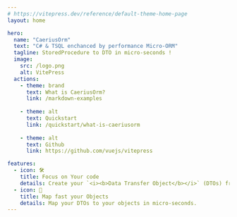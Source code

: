 ```yaml
---
# https://vitepress.dev/reference/default-theme-home-page
layout: home

hero:
  name: "CaeriusOrm"
  text: "C# & TSQL enchanced by performance Micro-ORM"
  tagline: StoredProcedure to DTO in micro-seconds !
  image:
    src: /logo.png
    alt: VitePress
  actions:
    - theme: brand
      text: What is CaeriusOrm?
      link: /markdown-examples
      
    - theme: alt
      text: Quickstart
      link: /quickstart/what-is-caeriusorm
      
    - theme: alt
      text: Github
      link: https://github.com/vuejs/vitepress

features:
  - icon: 🛠️
    title: Focus on Your code
    details: Create your `<i><b>Data Transfer Object</b></i>` (DTOs) from your Stored Procedures in a few lines of code.
  - icon: 🚀
    title: Map fast your Objects
    details: Map your DTOs to your objects in micro-seconds.
---
```


<style>
:root {
  --vp-home-hero-name-color: transparent;
  --vp-home-hero-name-background: -webkit-linear-gradient(120deg, #fe6a34 30%, #c041ff);

  --vp-home-hero-image-background-image: linear-gradient(-45deg, #165a10 50%, #47caff 50%);
  --vp-home-hero-image-filter: blur(44px);
}

@media (min-width: 640px) {
  :root {
    --vp-home-hero-image-filter: blur(56px);
  }
}

@media (min-width: 960px) {
  :root {
    --vp-home-hero-image-filter: blur(68px);
  }
}
</style>
